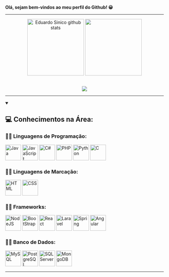 **Olá, sejam bem-vindos ao meu perfil do Github! 😀**

<hr>

<div align="center">
  <img height="180em" src="https://github-readme-stats.vercel.app/api?username=Edu1Sinico&show_icons=true&count_private=true&hide_border=true&title_color=00bfbf&icon_color=00bfbf&text_color=c9d1d9&bg_color=0d1117" alt="Eduardo Sinico github stats" /> 
  <img height="180em" src="https://github-readme-stats.vercel.app/api/top-langs/?username=Edu1Sinico&layout=compact&hide_border=true&title_color=00bfbf&text_color=00bfbf&bg_color=0d1117" />
</div> <br> 

<p align="center">
   <img src="https://github-profile-trophy.vercel.app/?username=Edu1Sinico&theme=dracula&row=2&no-bg=true&column=3&margin-w=15&margin-h=15" />
</p>

<hr>

<div>
  <p align="center">
    <details open>
      <summary><h2>💻 Conhecimentos na Área:</h2></summary>
        <h3>🧑‍💻 Linguagens de Programação: </h3>
        <p>
          <img alt="Java" src="https://cdn.jsdelivr.net/gh/devicons/devicon@latest/icons/java/java-plain-wordmark.svg" width="50px"/> 
          <img alt="JavaScript" src="https://cdn.jsdelivr.net/gh/devicons/devicon@latest/icons/javascript/javascript-original.svg" width="50px"/> 
          <img alt="C#" src="https://cdn.jsdelivr.net/gh/devicons/devicon@latest/icons/csharp/csharp-original.svg" width="50px"/> 
          <img alt="PHP" src="https://cdn.jsdelivr.net/gh/devicons/devicon@latest/icons/php/php-original.svg" width="50px"/> 
          <img alt="Python" src="https://cdn.jsdelivr.net/gh/devicons/devicon@latest/icons/python/python-original.svg" width="50px"/> 
          <img alt="C" src="https://cdn.jsdelivr.net/gh/devicons/devicon@latest/icons/c/c-original.svg" width="50px"/> 
        </p>
        <h3>🧑‍💻 Linguagens de Marcação: </h3>
        <p>
          <img alt="HTML" src="https://cdn.jsdelivr.net/gh/devicons/devicon@latest/icons/html5/html5-original.svg" width="50px"/> 
          <img alt="CSS" src="https://cdn.jsdelivr.net/gh/devicons/devicon@latest/icons/css3/css3-original.svg" width="50px"/>
        </p>
        <h3>🧑‍💻 Frameworks: </h3>
        <p>
          <img alt="NodeJS" src="https://cdn.jsdelivr.net/gh/devicons/devicon@latest/icons/nodejs/nodejs-original-wordmark.svg" width="50px"/>
          <img alt="BootStrap" src="https://cdn.jsdelivr.net/gh/devicons/devicon@latest/icons/bootstrap/bootstrap-original.svg" width="50px"/>
          <img alt="React" src="https://cdn.jsdelivr.net/gh/devicons/devicon@latest/icons/react/react-original.svg" width="50px"/>
          <img alt="Laravel" src="https://cdn.jsdelivr.net/gh/devicons/devicon@latest/icons/laravel/laravel-original-wordmark.svg" width="50px"/>
          <img alt="Spring" src="https://cdn.jsdelivr.net/gh/devicons/devicon@latest/icons/spring/spring-original.svg" width="50px"/>
          <img alt="Angular" src="https://cdn.jsdelivr.net/gh/devicons/devicon@latest/icons/angular/angular-original.svg" width="50px"/>
        </p>
        <h3>🧑‍💻 Banco de Dados: </h3>
        <p>
          <img alt="MySQL" src="https://cdn.jsdelivr.net/gh/devicons/devicon@latest/icons/mysql/mysql-original-wordmark.svg" width="50px" />
          <img alt="PostgreSQL" src="https://cdn.jsdelivr.net/gh/devicons/devicon@latest/icons/postgresql/postgresql-original-wordmark.svg" width="50px"/>
          <img alt="SQL Server" src="https://cdn.jsdelivr.net/gh/devicons/devicon@latest/icons/microsoftsqlserver/microsoftsqlserver-original-wordmark.svg" width="50px"/>
          <img alt="MongoDB " src="https://cdn.jsdelivr.net/gh/devicons/devicon@latest/icons/mongodb/mongodb-plain-wordmark.svg" width="50px"/>
        </p>
    </details>
  </p>
</div>

<hr>

</div>
